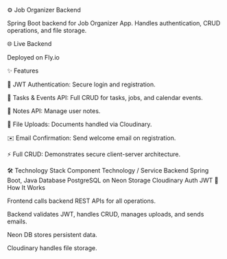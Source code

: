 ⚙️ Job Organizer Backend

Spring Boot backend for Job Organizer App. Handles authentication, CRUD operations, and file storage.

🌐 Live Backend

Deployed on Fly.io

✨ Features

🔑 JWT Authentication: Secure login and registration.

📅 Tasks & Events API: Full CRUD for tasks, jobs, and calendar events.

📝 Notes API: Manage user notes.

📄 File Uploads: Documents handled via Cloudinary.

✉️ Email Confirmation: Send welcome email on registration.

⚡ Full CRUD: Demonstrates secure client-server architecture.

🛠 Technology Stack
Component	Technology / Service
Backend	Spring Boot, Java
Database	PostgreSQL on Neon
Storage	Cloudinary
Auth	JWT
📌 How It Works

Frontend calls backend REST APIs for all operations.

Backend validates JWT, handles CRUD, manages uploads, and sends emails.

Neon DB stores persistent data.

Cloudinary handles file storage.

